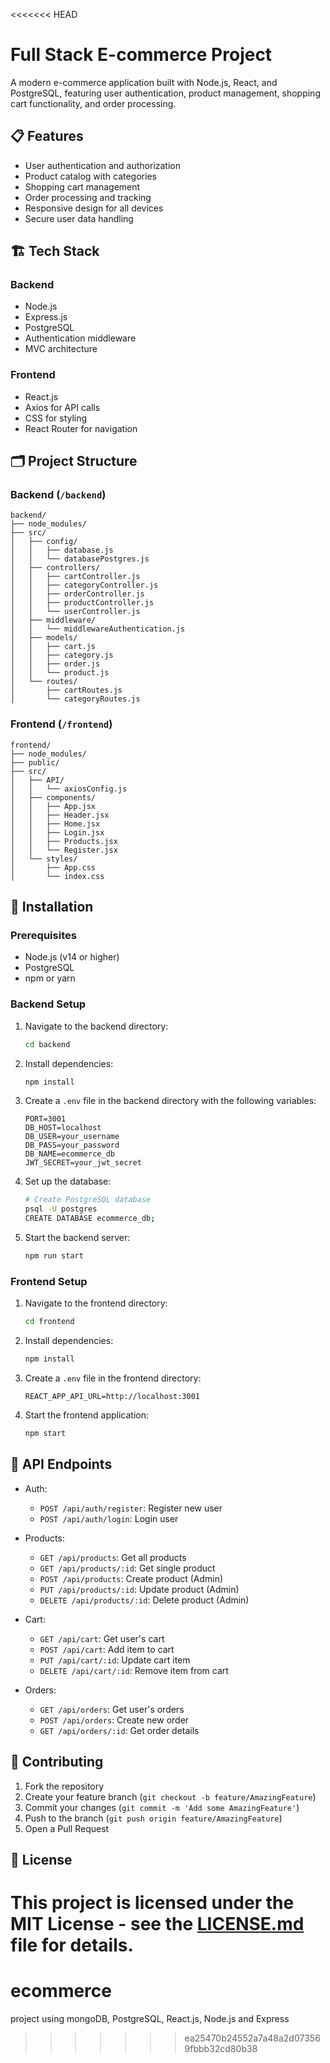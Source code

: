 <<<<<<< HEAD
# Full Stack E-commerce Project

A modern e-commerce application built with Node.js, React, and PostgreSQL, featuring user authentication, product management, shopping cart functionality, and order processing.

## 📋 Features

- User authentication and authorization
- Product catalog with categories
- Shopping cart management
- Order processing and tracking
- Responsive design for all devices
- Secure user data handling

## 🏗️ Tech Stack

### Backend
- Node.js
- Express.js
- PostgreSQL
- Authentication middleware
- MVC architecture

### Frontend
- React.js
- Axios for API calls
- CSS for styling
- React Router for navigation

## 🗂️ Project Structure

### Backend (`/backend`)
```
backend/
├── node_modules/
├── src/
│   ├── config/
│   │   ├── database.js
│   │   └── databasePostgres.js
│   ├── controllers/
│   │   ├── cartController.js
│   │   ├── categoryController.js
│   │   ├── orderController.js
│   │   ├── productController.js
│   │   └── userController.js
│   ├── middleware/
│   │   └── middlewareAuthentication.js
│   ├── models/
│   │   ├── cart.js
│   │   ├── category.js
│   │   ├── order.js
│   │   └── product.js
│   └── routes/
│       ├── cartRoutes.js
│       └── categoryRoutes.js
```

### Frontend (`/frontend`)
```
frontend/
├── node_modules/
├── public/
├── src/
│   ├── API/
│   │   └── axiosConfig.js
│   ├── components/
│   │   ├── App.jsx
│   │   ├── Header.jsx
│   │   ├── Home.jsx
│   │   ├── Login.jsx
│   │   ├── Products.jsx
│   │   └── Register.jsx
│   └── styles/
│       ├── App.css
│       └── index.css
```

## 🚀 Installation

### Prerequisites
- Node.js (v14 or higher)
- PostgreSQL
- npm or yarn

### Backend Setup
1. Navigate to the backend directory:
   ```bash
   cd backend
   ```

2. Install dependencies:
   ```bash
   npm install
   ```

3. Create a `.env` file in the backend directory with the following variables:
   ```env
   PORT=3001
   DB_HOST=localhost
   DB_USER=your_username
   DB_PASS=your_password
   DB_NAME=ecommerce_db
   JWT_SECRET=your_jwt_secret
   ```

4. Set up the database:
   ```bash
   # Create PostgreSQL database
   psql -U postgres
   CREATE DATABASE ecommerce_db;
   ```

5. Start the backend server:
   ```bash
   npm run start
   ```

### Frontend Setup
1. Navigate to the frontend directory:
   ```bash
   cd frontend
   ```

2. Install dependencies:
   ```bash
   npm install
   ```

3. Create a `.env` file in the frontend directory:
   ```env
   REACT_APP_API_URL=http://localhost:3001
   ```

4. Start the frontend application:
   ```bash
   npm start
   ```

## 🔑 API Endpoints

- Auth:
  - `POST /api/auth/register`: Register new user
  - `POST /api/auth/login`: Login user

- Products:
  - `GET /api/products`: Get all products
  - `GET /api/products/:id`: Get single product
  - `POST /api/products`: Create product (Admin)
  - `PUT /api/products/:id`: Update product (Admin)
  - `DELETE /api/products/:id`: Delete product (Admin)

- Cart:
  - `GET /api/cart`: Get user's cart
  - `POST /api/cart`: Add item to cart
  - `PUT /api/cart/:id`: Update cart item
  - `DELETE /api/cart/:id`: Remove item from cart

- Orders:
  - `GET /api/orders`: Get user's orders
  - `POST /api/orders`: Create new order
  - `GET /api/orders/:id`: Get order details

## 👥 Contributing

1. Fork the repository
2. Create your feature branch (`git checkout -b feature/AmazingFeature`)
3. Commit your changes (`git commit -m 'Add some AmazingFeature'`)
4. Push to the branch (`git push origin feature/AmazingFeature`)
5. Open a Pull Request

## 📝 License

This project is licensed under the MIT License - see the [LICENSE.md](LICENSE.md) file for details.
=======
# ecommerce

project using mongoDB, PostgreSQL, React.js, Node.js and Express
>>>>>>> ea25470b24552a7a48a2d073569fbbb32cd80b38

